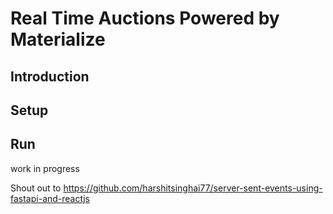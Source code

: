 # Real Time Auctions Powered by Materialize


## Introduction

## Setup

## Run

work in progress

Shout out to https://github.com/harshitsinghai77/server-sent-events-using-fastapi-and-reactjs